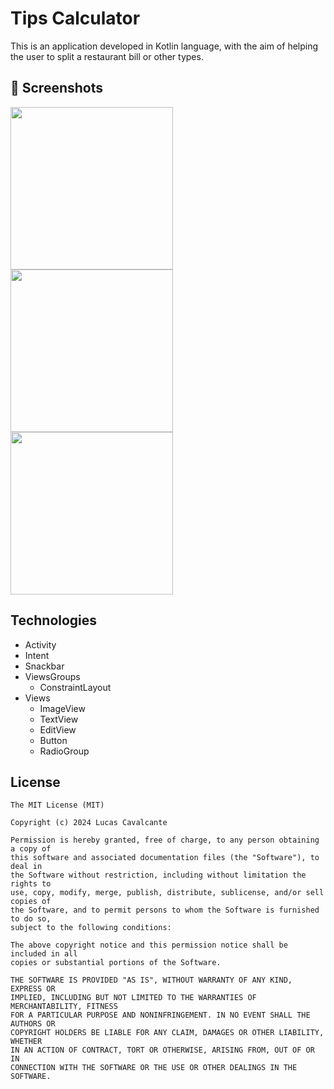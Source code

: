 # Tips Calculator

  This is an application developed in Kotlin language, with the aim of helping the user to split a restaurant bill or other types.

## :camera_flash: Screenshots
  <img src="https://github.com/Lucasc0013/TipsCalculator/assets/133276726/e35614df-8333-4a71-ad54-c97650bc2a03" width=260/> 
  <img src="https://github.com/Lucasc0013/TipsCalculator/assets/133276726/f0138de8-0866-4018-a70e-1b37951ffc5b" width=260/> 
  <img src="https://github.com/Lucasc0013/TipsCalculator/assets/133276726/cca8331d-bb31-4829-a991-262fb7d68895" width=260/>

  
## Technologies
- Activity
- Intent
- Snackbar
- ViewsGroups
   - ConstraintLayout
- Views
  - ImageView
  - TextView
  - EditView
  - Button
  - RadioGroup


 ## License
```
The MIT License (MIT)

Copyright (c) 2024 Lucas Cavalcante

Permission is hereby granted, free of charge, to any person obtaining a copy of
this software and associated documentation files (the "Software"), to deal in
the Software without restriction, including without limitation the rights to
use, copy, modify, merge, publish, distribute, sublicense, and/or sell copies of
the Software, and to permit persons to whom the Software is furnished to do so,
subject to the following conditions:

The above copyright notice and this permission notice shall be included in all
copies or substantial portions of the Software.

THE SOFTWARE IS PROVIDED "AS IS", WITHOUT WARRANTY OF ANY KIND, EXPRESS OR
IMPLIED, INCLUDING BUT NOT LIMITED TO THE WARRANTIES OF MERCHANTABILITY, FITNESS
FOR A PARTICULAR PURPOSE AND NONINFRINGEMENT. IN NO EVENT SHALL THE AUTHORS OR
COPYRIGHT HOLDERS BE LIABLE FOR ANY CLAIM, DAMAGES OR OTHER LIABILITY, WHETHER
IN AN ACTION OF CONTRACT, TORT OR OTHERWISE, ARISING FROM, OUT OF OR IN
CONNECTION WITH THE SOFTWARE OR THE USE OR OTHER DEALINGS IN THE SOFTWARE.
```


